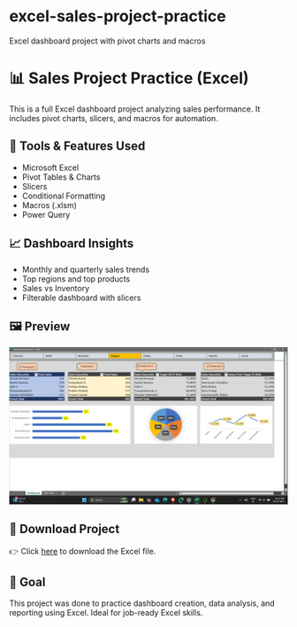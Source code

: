 # excel-sales-project-practice
Excel dashboard project with pivot charts and macros
# 📊 Sales Project Practice (Excel)

This is a full Excel dashboard project analyzing sales performance. It includes pivot charts, slicers, and macros for automation.

## 🔧 Tools & Features Used
- Microsoft Excel
- Pivot Tables & Charts
- Slicers
- Conditional Formatting
- Macros (.xlsm)
- Power Query

## 📈 Dashboard Insights
- Monthly and quarterly sales trends
- Top regions and top products
- Sales vs Inventory
- Filterable dashboard with slicers

## 🖼️ Preview

![Dashboard Preview](Dashboard_Preview.png)

## 📁 Download Project
👉 Click [here](Sales_Project_Practice.xlsm) to download the Excel file.

## 🎯 Goal
This project was done to practice dashboard creation, data analysis, and reporting using Excel. Ideal for job-ready Excel skills.
